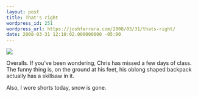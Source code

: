 ```yaml
---
layout: post
title: That's right
wordpress_id: 251
wordpress_url: https://joshferrara.com/2008/03/31/thats-right/
date: 2008-03-31 12:10:02.000000000 -05:00
---
```

<!--Mime Type of File is image/jpeg -->

<a href="https://joshferrara.com/wp-photos/20080331-131001-1.jpg"><img src="https://joshferrara.com/wp-photos/thumb.20080331-131001-1.jpg" /></a>

Overalls. If you've been wondering, Chris has missed a few days of class. The funny thing is, on the ground at his feet, his oblong shaped backpack actually has a skillsaw in it.

Also, I wore shorts today, snow is gone.
